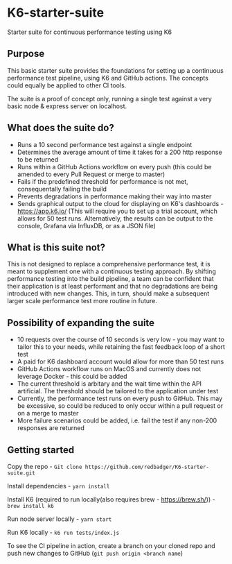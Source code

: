 # K6-starter-suite
Starter suite for continuous performance testing using K6

## Purpose
This basic starter suite provides the foundations for setting up a continuous performance test pipeline, using K6 and GitHub actions. The concepts could equally be applied to other CI tools.

The suite is a proof of concept only, running a single test against a very basic node & express server on localhost.


## What does the suite do?
- Runs a 10 second performance test against a single endpoint
- Determines the average amount of time it takes for a 200 http response to be returned
- Runs within a GitHub Actions workflow on every push (this could be amended to every Pull Request or merge to master)
- Fails if the predefined threshold for performance is not met, consequentally failing the build
- Prevents degradations in performance making their way into master
- Sends graphical output to the cloud for displaying on K6's dashboards - https://app.k6.io/ (This will require you to set up a trial account, which allows for 50 test runs. Alternatively, the results can be output to the console, Grafana via InfluxDB, or as a JSON file)

## What is this suite not?
This is not designed to replace a comprehensive performance test, it is meant to supplement one with a continuous testing approach. By shifting performance testing into the build pipeline, a team can be confident that their application is at least performant and that no degradations are being introduced with new changes. This, in turn, should make a subsequent larger scale performance test more routine in future.

## Possibility of expanding the suite
- 10 requests over the course of 10 seconds is very low - you may want to tailor this to your needs, while retaining the fast feedback loop of a short test
- A paid for K6 dashboard account would allow for more than 50 test runs
- GitHub Actions workflow runs on MacOS and currently does not leverage Docker - this could be added
- The current threshold is arbitary and the wait time within the API artificial. The threshold should be tailored to the application under test
- Currently, the performance test runs on every push to GitHub. This may be excessive, so could be reduced to only occur within a pull request or on a merge to master
- More failure scenarios could be added, i.e. fail the test if any non-200 responses are returned


## Getting started

Copy the repo - `Git clone https://github.com/redbadger/K6-starter-suite.git`

Install dependencies - `yarn install`

Install K6 (required to run locally(also requires brew - https://brew.sh/)) - `brew install k6`

Run node server locally - `yarn start`

Run K6 locally - `k6 run tests/index.js`

To see the CI pipeline in action, create a branch on your cloned repo and push new changes to GitHub (`git push origin <branch name`)
